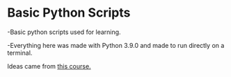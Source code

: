 # Basic Python Scripts
-Basic python scripts used for learning.


-Everything here was made with Python 3.9.0 and made to run directly on a terminal.

Ideas came from [this course.](https://www.udemy.com/course/100-days-of-code/)
